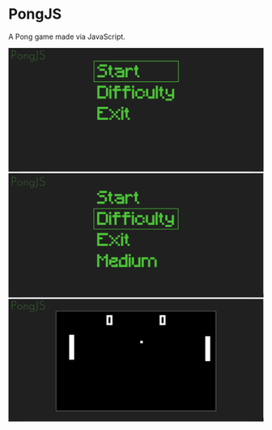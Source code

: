 # PongJS
A Pong game made via JavaScript.

![Start](/readme_imgs/start.png)
![Difficulty](/readme_imgs/difficulty.png)
![Game](/readme_imgs/game.png)

